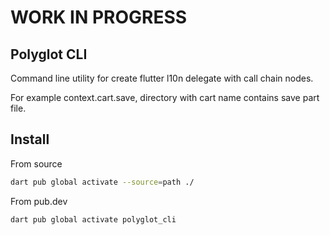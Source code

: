 # WORK IN PROGRESS

## Polyglot CLI

Command line utility for create flutter l10n delegate with call chain nodes.

For example context.cart.save, directory with cart name contains save part file.

## Install

From source 
```sh 
dart pub global activate --source=path ./
```

From pub.dev 
```sh
dart pub global activate polyglot_cli
```
